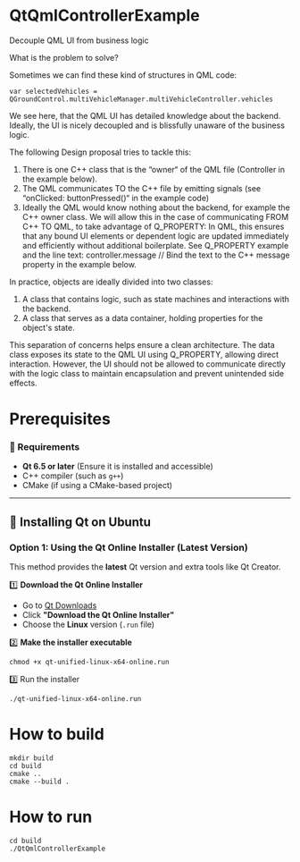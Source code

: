 # QtQmlControllerExample
Decouple QML UI from business logic

What is the problem to solve?

Sometimes we can find these kind of structures in QML code:

```
var selectedVehicles = QGroundControl.multiVehicleManager.multiVehicleController.vehicles

```

We see here, that the QML UI has detailed knowledge about the backend.
Ideally, the UI is nicely decoupled and is blissfully unaware of the business logic.

The following Design proposal tries to tackle this:

1. There is one C++ class that is the “owner“ of the QML file (Controller in the example below).
2. The QML communicates TO the C++ file by emitting signals (see “onClicked: buttonPressed()“ in the example code)
3. Ideally the QML would know nothing about the backend, for example the C++ owner class. We will allow this in the case of communicating FROM C++ TO QML, to take advantage of Q_PROPERTY: 
In QML, this ensures that any bound UI elements or dependent logic are updated immediately and efficiently without additional boilerplate. See Q_PROPERTY example and the line text: controller.message  // Bind the text to the C++ message property in the example below.

In practice, objects are ideally divided into two classes:

1. A class that contains logic, such as state machines and interactions with the backend.
2. A class that serves as a data container, holding properties for the object's state.

This separation of concerns helps ensure a clean architecture. The data class exposes its state to the QML UI using Q_PROPERTY, allowing direct interaction. 
However, the UI should not be allowed to communicate directly with the logic class to maintain encapsulation and prevent unintended side effects.

# Prerequisites

### 📌 Requirements
- **Qt 6.5 or later** (Ensure it is installed and accessible)
- C++ compiler (such as `g++`)
- CMake (if using a CMake-based project)

---

## 🔧 Installing Qt on Ubuntu

### **Option 1: Using the Qt Online Installer (Latest Version)**
This method provides the **latest** Qt version and extra tools like Qt Creator.

1️⃣ **Download the Qt Online Installer**  
   - Go to [Qt Downloads](https://www.qt.io/download-open-source)  
   - Click **"Download the Qt Online Installer"**  
   - Choose the **Linux** version (`.run` file)

2️⃣ **Make the installer executable**  
   ```
   chmod +x qt-unified-linux-x64-online.run
   ```

3️⃣ Run the installer
```
./qt-unified-linux-x64-online.run
```

# How to build

```
mkdir build
cd build
cmake ..
cmake --build .

```

# How to run

```
cd build
./QtQmlControllerExample

```


